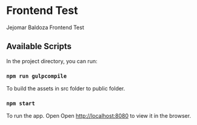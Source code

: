 # Frontend Test

Jejomar Baldoza Frontend Test

## Available Scripts

In the project directory, you can run:

### `npm run gulpcompile`

To build the assets in src folder to public folder.

### `npm start`

To run the app.
Open Open [http://localhost:8080](http://localhost:8080) to view it in the browser.
